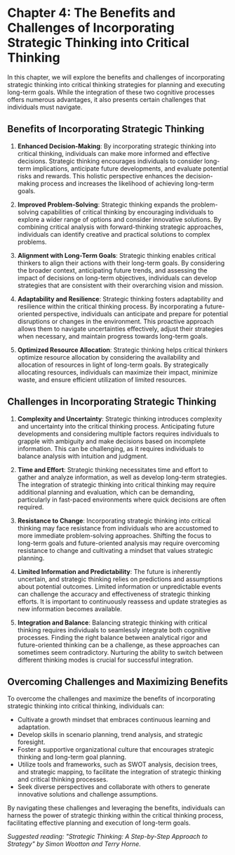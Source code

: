 Chapter 4: The Benefits and Challenges of Incorporating Strategic Thinking into Critical Thinking
=================================================================================================

In this chapter, we will explore the benefits and challenges of incorporating strategic thinking into critical thinking strategies for planning and executing long-term goals. While the integration of these two cognitive processes offers numerous advantages, it also presents certain challenges that individuals must navigate.

Benefits of Incorporating Strategic Thinking
--------------------------------------------

1. **Enhanced Decision-Making**: By incorporating strategic thinking into critical thinking, individuals can make more informed and effective decisions. Strategic thinking encourages individuals to consider long-term implications, anticipate future developments, and evaluate potential risks and rewards. This holistic perspective enhances the decision-making process and increases the likelihood of achieving long-term goals.

2. **Improved Problem-Solving**: Strategic thinking expands the problem-solving capabilities of critical thinking by encouraging individuals to explore a wider range of options and consider innovative solutions. By combining critical analysis with forward-thinking strategic approaches, individuals can identify creative and practical solutions to complex problems.

3. **Alignment with Long-Term Goals**: Strategic thinking enables critical thinkers to align their actions with their long-term goals. By considering the broader context, anticipating future trends, and assessing the impact of decisions on long-term objectives, individuals can develop strategies that are consistent with their overarching vision and mission.

4. **Adaptability and Resilience**: Strategic thinking fosters adaptability and resilience within the critical thinking process. By incorporating a future-oriented perspective, individuals can anticipate and prepare for potential disruptions or changes in the environment. This proactive approach allows them to navigate uncertainties effectively, adjust their strategies when necessary, and maintain progress towards long-term goals.

5. **Optimized Resource Allocation**: Strategic thinking helps critical thinkers optimize resource allocation by considering the availability and allocation of resources in light of long-term goals. By strategically allocating resources, individuals can maximize their impact, minimize waste, and ensure efficient utilization of limited resources.

Challenges in Incorporating Strategic Thinking
----------------------------------------------

1. **Complexity and Uncertainty**: Strategic thinking introduces complexity and uncertainty into the critical thinking process. Anticipating future developments and considering multiple factors requires individuals to grapple with ambiguity and make decisions based on incomplete information. This can be challenging, as it requires individuals to balance analysis with intuition and judgment.

2. **Time and Effort**: Strategic thinking necessitates time and effort to gather and analyze information, as well as develop long-term strategies. The integration of strategic thinking into critical thinking may require additional planning and evaluation, which can be demanding, particularly in fast-paced environments where quick decisions are often required.

3. **Resistance to Change**: Incorporating strategic thinking into critical thinking may face resistance from individuals who are accustomed to more immediate problem-solving approaches. Shifting the focus to long-term goals and future-oriented analysis may require overcoming resistance to change and cultivating a mindset that values strategic planning.

4. **Limited Information and Predictability**: The future is inherently uncertain, and strategic thinking relies on predictions and assumptions about potential outcomes. Limited information or unpredictable events can challenge the accuracy and effectiveness of strategic thinking efforts. It is important to continuously reassess and update strategies as new information becomes available.

5. **Integration and Balance**: Balancing strategic thinking with critical thinking requires individuals to seamlessly integrate both cognitive processes. Finding the right balance between analytical rigor and future-oriented thinking can be a challenge, as these approaches can sometimes seem contradictory. Nurturing the ability to switch between different thinking modes is crucial for successful integration.

Overcoming Challenges and Maximizing Benefits
---------------------------------------------

To overcome the challenges and maximize the benefits of incorporating strategic thinking into critical thinking, individuals can:

* Cultivate a growth mindset that embraces continuous learning and adaptation.
* Develop skills in scenario planning, trend analysis, and strategic foresight.
* Foster a supportive organizational culture that encourages strategic thinking and long-term goal planning.
* Utilize tools and frameworks, such as SWOT analysis, decision trees, and strategic mapping, to facilitate the integration of strategic thinking and critical thinking processes.
* Seek diverse perspectives and collaborate with others to generate innovative solutions and challenge assumptions.

By navigating these challenges and leveraging the benefits, individuals can harness the power of strategic thinking within the critical thinking process, facilitating effective planning and execution of long-term goals.

*Suggested reading: "Strategic Thinking: A Step-by-Step Approach to Strategy" by Simon Wootton and Terry Horne.*
